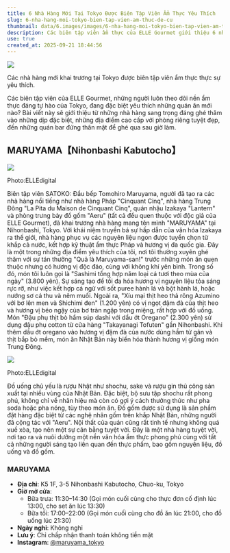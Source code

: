 ```yaml
---
title: 6 Nhà Hàng Mới Tại Tokyo Được Biên Tập Viên Ẩm Thực Yêu Thích
slug: 6-nha-hang-moi-tokyo-bien-tap-vien-am-thuc-de-cu
thumbnail: data/6.images/images/6-nha-hang-moi-tokyo-bien-tap-vien-am-thuc-de-cu.webp
description: Các biên tập viên ẩm thực của ELLE Gourmet giới thiệu 6 nhà hàng mới nổi bật tại Tokyo, từ những nơi sang trọng cho dịp đặc biệt đến quán ăn thân mật.
use: true
created_at: 2025-09-21 18:44:56
---
```


![](/images/20250920-00010003-elleonline-000-1-view.webp)

Các nhà hàng mới khai trương tại Tokyo được biên tập viên ẩm thực thực sự yêu thích.

Các biên tập viên của ELLE Gourmet, những người luôn theo dõi nền ẩm thực đáng tự hào của Tokyo, đang đặc biệt yêu thích những quán ăn mới nào? Bài viết này sẽ giới thiệu từ những nhà hàng sang trọng đáng ghé thăm vào những dịp đặc biệt, những địa điểm cao cấp với phòng riêng tuyệt đẹp, đến những quán bar đứng thân mật để ghé qua sau giờ làm.

## MARUYAMA【Nihonbashi Kabutocho】

![](/images/20250920-00010003-elleonline-001-1-view.webp)

Photo:ELLEdigital

Biên tập viên SATOKO:
Đầu bếp Tomohiro Maruyama, người đã tạo ra các nhà hàng nổi tiếng như nhà hàng Pháp "Cinquant Cinq", nhà hàng Trung Đông "La Pita du Maison de Cinquant Cinq", quán nhậu Izakaya "Lantern" và phòng trưng bày đồ gốm "Aeru" (tất cả đều quen thuộc với độc giả của ELLE Gourmet), đã khai trương nhà hàng mang tên mình "MARUYAMA" tại Nihonbashi, Tokyo.
Với khái niệm truyền bá sự hấp dẫn của văn hóa Izakaya ra thế giới, nhà hàng phục vụ các nguyên liệu ngon được tuyển chọn từ khắp cả nước, kết hợp kỹ thuật ẩm thực Pháp và hương vị đa quốc gia. Đây là một trong những địa điểm yêu thích của tôi, nơi tôi thường xuyên ghé thăm với sự tán thưởng "Quả là Maruyama-san!" trước những món ăn quen thuộc nhưng có hương vị độc đáo, cùng với không khí yên bình.
Trong số đó, món tôi luôn gọi là "Sashimi tổng hợp năm loại cá tươi theo mùa của ngày" (3.800 yên). Sự sáng tạo để tối đa hóa hương vị nguyên liệu tỏa sáng rực rỡ, như việc kết hợp cá ngừ với sốt puree hành lá và bột hành lá, hoặc nướng sơ cá thu và nêm muối.
Ngoài ra, "Xíu mại thịt heo thả rông Azumino với bơ lên men và Shichimi đen" (1.200 yên) có vị ngọt đậm đà của thịt heo và hương vị béo ngậy của bơ tràn ngập trong miệng, rất hợp với đồ uống. Món "Đậu phụ thịt bò hầm súp dashi với dầu ớt Oregano" (2.300 yên) sử dụng đậu phụ cotton từ cửa hàng "Takayanagi Tofuten" gần Nihonbashi. Khi thêm dầu ớt oregano vào hương vị đậm đà của nước dùng hầm từ gân và thịt bắp bò mềm, món ăn Nhật Bản này biến hóa thành hương vị giống món Trung Đông.

![](/images/20250920-00010003-elleonline-002-1-view.webp)

Photo:ELLEdigital

Đồ uống chủ yếu là rượu Nhật như shochu, sake và rượu gin thủ công sản xuất tại nhiều vùng của Nhật Bản. Đặc biệt, bộ sưu tập shochu rất phong phú, không chỉ về nhãn hiệu mà còn có gợi ý cách thưởng thức như pha soda hoặc pha nóng, tùy theo món ăn.
Đồ gốm được sử dụng là sản phẩm đặt hàng đặc biệt từ các nghệ nhân gốm trên khắp Nhật Bản, những người đã cộng tác với "Aeru". Nội thất của quán cũng rất tinh tế nhưng không quá xuề xòa, tạo nên một sự cân bằng tuyệt vời. Đây là một nhà hàng tuyệt vời, nơi tạo ra và nuôi dưỡng một nền văn hóa ẩm thực phong phú cùng với tất cả những người sáng tạo liên quan đến thực phẩm, bao gồm nguyên liệu, đồ uống và đồ gốm.

### MARUYAMA
*   **Địa chỉ**: K5 1F, 3-5 Nihonbashi Kabutocho, Chuo-ku, Tokyo
*   **Giờ mở cửa**:
    *   Bữa trưa: 11:30–14:30 (Gọi món cuối cùng cho thực đơn cố định lúc 13:00, cho set ăn lúc 13:30)
    *   Bữa tối: 17:00–22:00 (Gọi món cuối cùng cho đồ ăn lúc 21:00, cho đồ uống lúc 21:30)
*   **Ngày nghỉ**: Không nghỉ
*   **Lưu ý**: Chỉ chấp nhận thanh toán không tiền mặt
*   **Instagram**: [@maruyama_tokyo](https://www.instagram.com/maruyama_tokyo/)